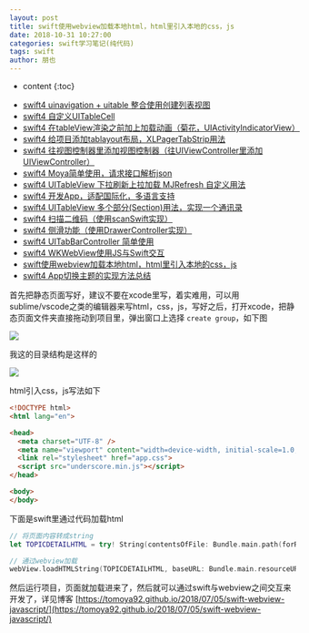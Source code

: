 ```yaml
---
layout: post
title: swift使用webview加载本地html，html里引入本地的css，js
date: 2018-10-31 10:27:00
categories: swift学习笔记(纯代码)
tags: swift
author: 朋也
---
```


* content
{:toc}

- [swift4 uinavigation + uitable 整合使用创建列表视图](https://tomoya92.github.io/2018/06/08/swift-uinavigation-uitable/)
- [swift4 自定义UITableCell](https://tomoya92.github.io/2018/06/09/swfit-uitableview-uitablecell/)
- [swift4 在tableView渲染之前加上加载动画（菊花，UIActivityIndicatorView）](https://tomoya92.github.io/2018/06/11/swift-tableview-activity-indicator/)
- [swift4 给项目添加tablayout布局，XLPagerTabStrip用法](https://tomoya92.github.io/2018/06/13/swift-tablayout-xlpagertabstrip/)
- [swift4 往视图控制器里添加视图控制器（往UIViewController里添加UIViewController）](https://tomoya92.github.io/2018/06/13/swift-adduiviewcontroller-to-uiviewcontroller/)
- [swift4 Moya简单使用，请求接口解析json](https://tomoya92.github.io/2018/06/14/swift-moya/)
- [swift4 UITableView 下拉刷新上拉加载 MJRefresh 自定义用法](https://tomoya92.github.io/2018/06/20/swift-pullrefresh-loadmore/)
- [swift4 开发App，适配国际化，多语言支持](https://tomoya92.github.io/2018/06/20/swift-localizable/)
- [swift4 UITableView 多个部分(Section)用法，实现一个通讯录](https://tomoya92.github.io/2018/06/26/swift-tableview-multipart-section/)
- [swift4 扫描二维码（使用scanSwift实现）](https://tomoya92.github.io/2018/06/27/swift-scan-qrcode/)
- [swift4 侧滑功能（使用DrawerController实现）](https://tomoya92.github.io/2018/06/29/swift-drawercontroller/)
- [swift4 UITabBarController 简单使用](https://tomoya92.github.io/2018/06/29/swift-tabbarcontroller/)
- [swift4 WKWebView使用JS与Swift交互](https://tomoya92.github.io/2018/07/05/swift-webview-javascript/)
- [swift使用webview加载本地html，html里引入本地的css，js](https://tomoya92.github.io/2018/10/31/swift-webview-load-css-js/)
- [swift4 App切换主题的实现方法总结](https://tomoya92.github.io/2018/11/09/swift-theme/)

首先把静态页面写好，建议不要在xcode里写，着实难用，可以用sublime/vscode之类的编辑器来写html，css，js，写好之后，打开xcode，把静态页面文件夹直接拖动到项目里，弹出窗口上选择 `create group`，如下图

![](/assets/QQ20181031-103006@2x.png)





我这的目录结构是这样的

![](/assets/QQ20181031103239@2x.png)

html引入css，js写法如下
```html
<!DOCTYPE html>
<html lang="en">

<head>
  <meta charset="UTF-8" />
  <meta name="viewport" content="width=device-width, initial-scale=1.0, maximum-scale=1.0, user-scalable=0,user-scalable=no" />
  <link rel="stylesheet" href="app.css">
  <script src="underscore.min.js"></script>
</head>

<body>
</body>
```

下面是swift里通过代码加载html

```swift
// 将页面内容转成string
let TOPICDETAILHTML = try! String(contentsOfFile: Bundle.main.path(forResource: "topic_detail", ofType: "html")!, encoding: String.Encoding.utf8)

// 通过webview加载
webView.loadHTMLString(TOPICDETAILHTML, baseURL: Bundle.main.resourceURL)
```

然后运行项目，页面就加载进来了，然后就可以通过swift与webview之间交互来开发了，详见博客 [https://tomoya92.github.io/2018/07/05/swift-webview-javascript/](https://tomoya92.github.io/2018/07/05/swift-webview-javascript/)
